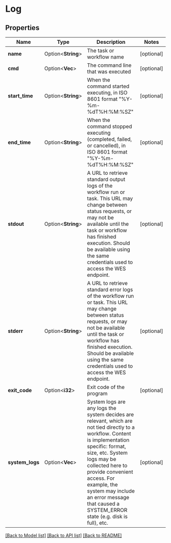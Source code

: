 # Log

## Properties

Name | Type | Description | Notes
------------ | ------------- | ------------- | -------------
**name** | Option<**String**> | The task or workflow name | [optional]
**cmd** | Option<**Vec<String>**> | The command line that was executed | [optional]
**start_time** | Option<**String**> | When the command started executing, in ISO 8601 format \"%Y-%m-%dT%H:%M:%SZ\" | [optional]
**end_time** | Option<**String**> | When the command stopped executing (completed, failed, or cancelled), in ISO 8601 format \"%Y-%m-%dT%H:%M:%SZ\" | [optional]
**stdout** | Option<**String**> | A URL to retrieve standard output logs of the workflow run or task.  This URL may change between status requests, or may not be available until the task or workflow has finished execution.  Should be available using the same credentials used to access the WES endpoint. | [optional]
**stderr** | Option<**String**> | A URL to retrieve standard error logs of the workflow run or task.  This URL may change between status requests, or may not be available until the task or workflow has finished execution.  Should be available using the same credentials used to access the WES endpoint. | [optional]
**exit_code** | Option<**i32**> | Exit code of the program | [optional]
**system_logs** | Option<**Vec<String>**> | System logs are any logs the system decides are relevant, which are not tied directly to a workflow. Content is implementation specific: format, size, etc.  System logs may be collected here to provide convenient access.  For example, the system may include an error message that caused a SYSTEM_ERROR state (e.g. disk is full), etc. | [optional]

[[Back to Model list]](../README.md#documentation-for-models) [[Back to API list]](../README.md#documentation-for-api-endpoints) [[Back to README]](../README.md)


